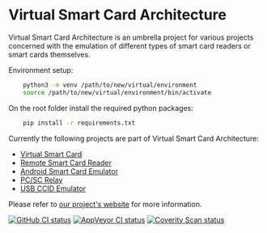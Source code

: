 # Virtual Smart Card Architecture

Virtual Smart Card Architecture is an umbrella project for various
projects concerned with the emulation of different types of smart card readers
or smart cards themselves.

Environment setup:
```bash
	python3 -m venv /path/to/new/virtual/environment
	source /path/to/new/virtual/environment/bin/activate
```

On the root folder install the required python packages:
```bash
	pip install -r requirements.txt
```

Currently the following projects are part of Virtual Smart Card Architecture: 

- [Virtual Smart Card](http://frankmorgner.github.io/vsmartcard/virtualsmartcard/README.html)
- [Remote Smart Card Reader](http://frankmorgner.github.io/vsmartcard/remote-reader/README.html)
- [Android Smart Card Emulator](http://frankmorgner.github.io/vsmartcard/ACardEmulator/README.html)
- [PC/SC Relay](http://frankmorgner.github.io/vsmartcard/pcsc-relay/README.html)
- [USB CCID Emulator](http://frankmorgner.github.io/vsmartcard/ccid/README.html)

Please refer to [our project's website](http://frankmorgner.github.io/vsmartcard) for more information.

[![GitHub CI status](https://img.shields.io/github/actions/workflow/status/frankmorgner/vsmartcard/ci.yml?branch=master&label=Ubuntu%2FmacOS&logo=github)](https://github.com/frankmorgner/vsmartcard/actions/workflows/ci.yml?branch=master) [![AppVeyor CI status](https://img.shields.io/appveyor/ci/frankmorgner/vsmartcard/master.svg?label=Windows&logo=appveyor)](https://ci.appveyor.com/project/frankmorgner/vsmartcard) [![Coverity Scan status](https://img.shields.io/coverity/scan/3987.svg?label=Coverity%20Scan)](https://scan.coverity.com/projects/3987)
